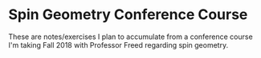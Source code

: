 # Spin Geometry Conference Course

These are notes/exercises I plan to accumulate from a conference course I'm taking Fall 2018 with Professor Freed regarding spin geometry.
